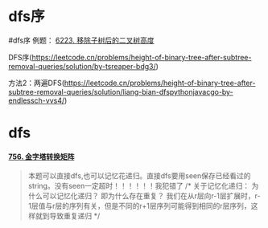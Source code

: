 

# dfs序
#dfs序
例题： [6223. 移除子树后的二叉树高度](https://leetcode.cn/problems/height-of-binary-tree-after-subtree-removal-queries/)

DFS序(https://leetcode.cn/problems/height-of-binary-tree-after-subtree-removal-queries/solution/by-tsreaper-bdg3/) 

方法2：两遍DFS(https://leetcode.cn/problems/height-of-binary-tree-after-subtree-removal-queries/solution/liang-bian-dfspythonjavacgo-by-endlessch-vvs4/)


# dfs
#### [756. 金字塔转换矩阵](https://leetcode.cn/problems/pyramid-transition-matrix/)
> 本题可以直接dfs,也可以记忆花递归。直接dfs要用seen保存已经看过的string。没有seen一定超时！！！！！！我犯错了
> /* 关于记忆化递归： 为什么可以记忆化递归？ 即为什么存在重复？ 我们在从r层向r-1层扩展时，r-1层值与r层的序列有关，但是不同的r+1层序列可能得到相同的r层序列，这样就到导致重复递归 */

